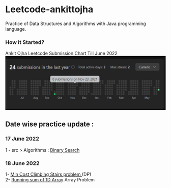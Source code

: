 # Leetcode-ankittojha
Practice of Data Structures and Algorithms with Java programming language.
### How it Started?
Ankit Ojha Leetcode Submission Chart Till June 2022
![plot](./img/DSA-Leetcode-how-it-started-1.png)
<br>

## Date wise practice update :
### 17 June 2022
1 - src > Algorithms : [Binary Search](https://github.com/ankittojha/Leetcode-ankittojha/blob/master/src/Algorithms/BinarySearch.java)

### 18 June 2022
1- [Min Cost Climbing Stairs problem ](https://github.com/ankittojha/JAVA-DSA-ankittojha/blob/master/src/DP21DaysLeetCode/MinCostClimbingStairs.java)  (DP) 
<br>
2- [Running sum of 1D Array](https://github.com/ankittojha/JAVA-DSA-ankittojha/blob/master/src/Arrays/RunningSum1DArray.java) Array Problem
<br>
